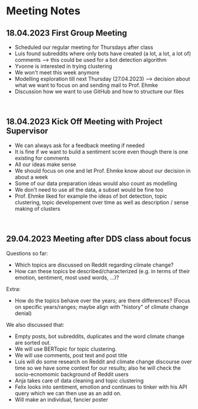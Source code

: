 # Meeting Notes

## 18.04.2023 First Group Meeting
- Scheduled our regular meeting for Thursdays after class
- Luis found subreddits where only bots have created (a lot, a lot, a lot of) comments --> this could be used for a bot detection algorithm
- Yvonne is interested in trying clustering
- We won't meet this week anymore
- Modelling exploration till next Thursday (27.04.2023) --> decision about what we want to focus on and sending mail to Prof. Ehmke
- Discussion how we want to use GitHub and how to structure our files

<br/>

## 18.04.2023 Kick Off Meeting with Project Supervisor
- We can always ask for a feedback meeting if needed
- It is fine if we want to build a sentiment score even though there is one existing for comments
- All our ideas make sense 
- We should focus on one and let Prof. Ehmke know about our decision in about a week
- Some of our data preparation ideas would also count as modelling
- We don't need to use all the data, a subset would be fine too
- Prof. Ehmke liked for example the ideas of bot detection, topic clustering, topic developement over time as well as description / sense making of clusters

<br/>

## 29.04.2023 Meeting after DDS class about focus
Questions so far:
- Which topics are discussed on Reddit regarding climate change?
- How can these topics be described/characterized (e.g. in terms of their emotion, sentiment, most used words, ...)?

Extra:
- How do the topics behave over the years; are there differences? (Focus on specific years/ranges; maybe align with "history" of climate change denial)

We also discussed that:
- Empty posts, bot subreddits, duplicates and the word climate change are sorted out.
- We will use BERTopic for topic clustering.
- We will use comments, post text and post title
- Luis will do some research on Reddit and climate change discourse over time so we have some context for our results; also he will check the socio-ecnomomic background of Reddit users
- Anja takes care of data cleaning and topic clustering
- Felix looks into sentiment, emotion and continues to tinker with his API query which we can then use as an add on.
- Will make an individual, fancier poster

